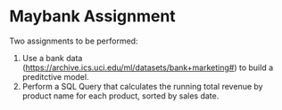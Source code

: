 # Maybank Assignment
Two assignments to be performed:
1. Use a bank data (https://archive.ics.uci.edu/ml/datasets/bank+marketing#) to build a preditctive model.
2. Perform a SQL Query that calculates the running total revenue by product name for each product, sorted by sales date.

 

